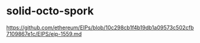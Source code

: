 # solid-octo-spork
https://github.com/ethereum/EIPs/blob/10c298cb1f4b19db1a09573c502cfb7109867e1c/EIPS/eip-1559.md
